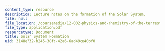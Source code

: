 ```yaml
---
content_type: resource
description: Lecture notes on the formation of the Solar System.
file: null
file_location: /coursemedia/12-002-physics-and-chemistry-of-the-terrestrial-planets-fall-2008/3148e732b24538fd42a66ad49ce40bf0_MIT12_002f08_lec2.pdf
file_type: application/pdf
resourcetype: Document
title: Solar System Formation
uid: 3148e732-b245-38fd-42a6-6ad49ce40bf0
---
```

